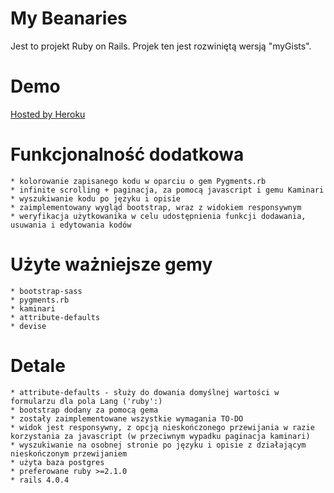 My Beanaries
=======

Jest to projekt Ruby on Rails. Projek ten jest rozwiniętą wersją "myGists".

Demo
=======
[Hosted by Heroku](http://mybeanaries.herokuapp.com)

Funkcjonalność dodatkowa
=======

	* kolorowanie zapisanego kodu w oparciu o gem Pygments.rb
 	* infinite scrolling + paginacja, za pomocą javascript i gemu Kaminari
	* wyszukiwanie kodu po języku i opisie
	* zaimplementowany wygląd bootstrap, wraz z widokiem responsywnym
	* weryfikacja użytkowanika w celu udostępnienia funkcji dodawania, usuwania i edytowania kodów

Użyte ważniejsze gemy
=======
	
	* bootstrap-sass
	* pygments.rb
	* kaminari
	* attribute-defaults 
	* devise

Detale
=======
	* attribute-defaults - służy do dowania domyślnej wartości w formularzu dla pola Lang ('ruby':)
	* bootstrap dodany za pomocą gema
	* zostały zaimplementowane wszystkie wymagania TO-DO
	* widok jest responsywny, z opcją nieskończonego przewijania w razie korzystania za javascript (w przeciwnym wypadku paginacja kaminari)
	* wyszukiwanie na osobnej stronie po języku i opisie z działającym nieskończonym przewijaniem
	* użyta baza postgres
	* preferowane ruby >=2.1.0
	* rails 4.0.4
